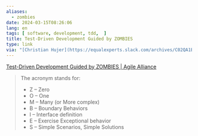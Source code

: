 ```yaml
---
aliases:
  - zombies
date: 2024-03-15T08:26:06
lang: en
tags: [ software, development, tdd,  ]
title: Test-Driven Development Guided by ZOMBIES
type: link
via: "[Christian Hujer](https://equalexperts.slack.com/archives/C02QA1EC2/p1709355863807369?thread_ts=1709287414.908649&cid=C02QA1EC2)"
---
```


[Test-Driven Development Guided by ZOMBIES | Agile Alliance](https://www.agilealliance.org/resources/sessions/test-driven-development-guided-by-zombies/)

> The acronym stands for:
>
> * Z – Zero
> * O – One
> * M – Many (or More complex)
> * B – Boundary Behaviors
> * I – Interface definition
> * E – Exercise Exceptional behavior
> * S – Simple Scenarios, Simple Solutions
